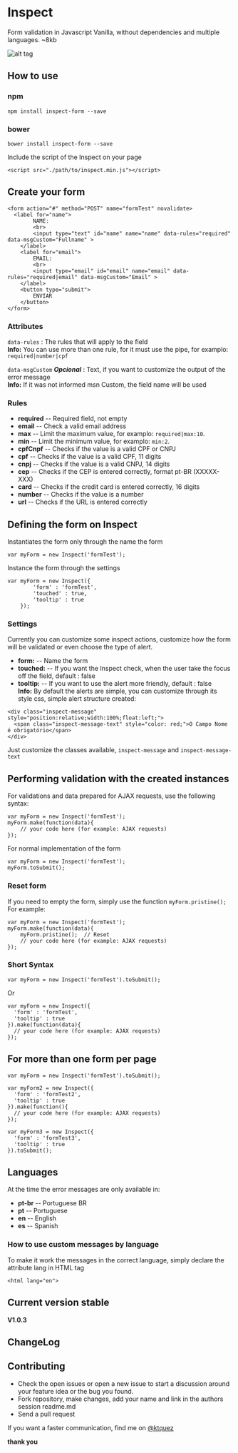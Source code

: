 # Inspect
Form validation in Javascript Vanilla, without dependencies and multiple languages. ~8kb

![alt tag](https://cloud.githubusercontent.com/assets/8084606/13711641/6b5a910e-e79e-11e5-927f-b38ee3f9a0e7.gif)

## How to use
### npm
```
npm install inspect-form --save
```

### bower
```
bower install inspect-form --save
```

Include the script of the Inspect on your page
```
<script src="./path/to/inspect.min.js"></script>
```

## Create your form
```
<form action="#" method="POST" name="formTest" novalidate>
  <label for="name">
		NAME:
		<br>
		<input type="text" id="name" name="name" data-rules="required" data-msgCustom="Fullname" >
	</label>
	<label for="email">
		EMAIL:
		<br>
		<input type="email" id="email" name="email" data-rules="required|email" data-msgCustom="Email" >
	</label>
	<button type="submit">
		ENVIAR
	</button>
</form>
```

### Attributes
`` data-rules `` : The rules that will apply to the field<br>
**Info:** You can use more than one rule, for it must use the pipe, for examplo: `` required|number|cpf ``

`` data-msgCustom `` ***Opcional*** : Text, if you want to customize the output of the error message<br>
**Info:** If it was not informed msn Custom, the field name will be used

### Rules
* **required** -- Required field, not empty <br>
* **email** -- Check a valid email address
* **max** -- Limit the maximum value, for examplo: `` required|max:10 ``. 
* **min** -- Limit the minimum value, for examplo: `` min:2 ``.
* **cpfCnpf** -- Checks if the value is a valid CPF or CNPJ
* **cpf** -- Checks if the value is a valid CPF, 11 digits
* **cnpj** -- Checks if the value is a valid CNPJ, 14 digits
* **cep** -- Checks if the CEP is entered correctly, format pt-BR (XXXXX-XXX)
* **card** -- Checks if the credit card is entered correctly, 16 digits
* **number** -- Checks if the value is a number
* **url** --  Checks if the URL is entered correctly

## Defining the form on Inspect
Instantiates the form only through the name the form
```
var myForm = new Inspect('formTest');
```

Instance the form through the settings
```
var myForm = new Inspect({
		'form' : 'formTest',
		'touched' : true,
		'tooltip' : true
	});
```

### Settings
Currently you can customize some inspect actions, customize how the form will be validated or even choose the type of alert.

* **form:** -- Name the form
* **touched:** -- If you want the Inspect check, when the user take the focus off the field, default : false
* **tooltip:** -- If you want to use the alert more friendly, default : false
<br>**Info:** By default the alerts are simple, you can customize through its style css, simple alert structure created:
```
<div class="inspect-message" style="position:relative;width:100%;float:left;">
  <span class="inspect-message-text" style="color: red;">O Campo Nome é obrigatório</span>
</div>
```
Just customize the classes available, ``inspect-message`` and ``inspect-message-text``

## Performing validation with the created instances
For validations and data prepared for AJAX requests, use the following syntax:
```
var myForm = new Inspect('formTest');
myForm.make(function(data){
	// your code here (for example: AJAX requests)
});
```

For normal implementation of the form
```
var myForm = new Inspect('formTest');
myForm.toSubmit();
```

### Reset form
If you need to empty the form, simply use the function `` myForm.pristine(); ``
For example:
```
var myForm = new Inspect('formTest');
myForm.make(function(data){
	myForm.pristine();	// Reset 
	// your code here (for example: AJAX requests)
});
```

### Short Syntax
```
var myForm = new Inspect('formTest').toSubmit();
```
Or
```
var myForm = new Inspect({
  'form' : 'formTest',
  'tooltip' : true
}).make(function(data){
  // your code here (for example: AJAX requests)
});
```

## For more than one form per page
```
var myForm = new Inspect('formTest').toSubmit();

var myForm2 = new Inspect({
  'form' : 'formTest2',
  'tooltip' : true
}).make(function(){
  // your code here (for example: AJAX requests)
});

var myForm3 = new Inspect({
  'form' : 'formTest3',
  'tooltip' : true
}).toSubmit();
```

## Languages
At the time the error messages are only available in:
* **pt-br** -- Portuguese BR
* **pt** -- Portuguese
* **en** -- English
* **es** -- Spanish

### How to use custom messages by language
To make it work the messages in the correct language, simply declare the attribute lang in HTML tag
```
<html lang="en">
```

## Current version stable
**V1.0.3**

## ChangeLog

## Contributing
- Check the open issues or open a new issue to start a discussion around your feature idea or the bug you found.
- Fork repository, make changes, add your name and link in the authors session readme.md
- Send a pull request

If you want a faster communication, find me on [@ktquez](https://twitter.com/ktquez)

**thank you**
